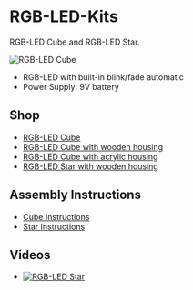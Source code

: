 # RGB-LED-Kits
RGB-LED Cube and RGB-LED Star.

![RGB-LED Cube](https://github.com/watterott/RGB-LED-Cube/raw/master/docs/rgb-led-cube.jpg)

* RGB-LED with built-in blink/fade automatic
* Power Supply: 9V battery


## Shop
* [RGB-LED Cube](http://www.watterott.com/en/RGB-LED-Cube-Light-Version)
* [RGB-LED Cube with wooden housing](http://www.watterott.com/en/RGB-LED-Cube-with-wooden-cabinet)
* [RGB-LED Cube with acrylic housing](http://www.watterott.com/en/RGB-LED-Cube-with-acrylic-housing)
* [RGB-LED Star with wooden housing](http://www.watterott.com/en/RGB-LED-Star-with-wooden-housing)


## Assembly Instructions
* [Cube Instructions](https://github.com/watterott/RGB-LED-Kits/raw/master/docs/RGB-LED-Cube.pdf)
* [Star Instructions](https://www.youtube.com/watch?v=gO_weM_413U)


## Videos
* [![RGB-LED Star](http://img.youtube.com/vi/gk-UFCTPIJE/0.jpg)](https://www.youtube.com/watch?v=gk-UFCTPIJE)
